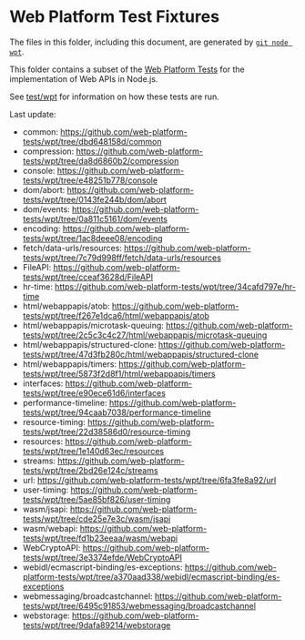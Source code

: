 # Web Platform Test Fixtures

The files in this folder, including this document,
are generated by [`git node wpt`][].

This folder contains a subset of the [Web Platform Tests][] for the
implementation of Web APIs in Node.js.

See [test/wpt](../../wpt/README.md) for information on how these tests are run.

Last update:

- common: https://github.com/web-platform-tests/wpt/tree/dbd648158d/common
- compression: https://github.com/web-platform-tests/wpt/tree/da8d6860b2/compression
- console: https://github.com/web-platform-tests/wpt/tree/e48251b778/console
- dom/abort: https://github.com/web-platform-tests/wpt/tree/0143fe244b/dom/abort
- dom/events: https://github.com/web-platform-tests/wpt/tree/0a811c5161/dom/events
- encoding: https://github.com/web-platform-tests/wpt/tree/1ac8deee08/encoding
- fetch/data-urls/resources: https://github.com/web-platform-tests/wpt/tree/7c79d998ff/fetch/data-urls/resources
- FileAPI: https://github.com/web-platform-tests/wpt/tree/cceaf3628d/FileAPI
- hr-time: https://github.com/web-platform-tests/wpt/tree/34cafd797e/hr-time
- html/webappapis/atob: https://github.com/web-platform-tests/wpt/tree/f267e1dca6/html/webappapis/atob
- html/webappapis/microtask-queuing: https://github.com/web-platform-tests/wpt/tree/2c5c3c4c27/html/webappapis/microtask-queuing
- html/webappapis/structured-clone: https://github.com/web-platform-tests/wpt/tree/47d3fb280c/html/webappapis/structured-clone
- html/webappapis/timers: https://github.com/web-platform-tests/wpt/tree/5873f2d8f1/html/webappapis/timers
- interfaces: https://github.com/web-platform-tests/wpt/tree/e90ece61d6/interfaces
- performance-timeline: https://github.com/web-platform-tests/wpt/tree/94caab7038/performance-timeline
- resource-timing: https://github.com/web-platform-tests/wpt/tree/22d38586d0/resource-timing
- resources: https://github.com/web-platform-tests/wpt/tree/1e140d63ec/resources
- streams: https://github.com/web-platform-tests/wpt/tree/2bd26e124c/streams
- url: https://github.com/web-platform-tests/wpt/tree/6fa3fe8a92/url
- user-timing: https://github.com/web-platform-tests/wpt/tree/5ae85bf826/user-timing
- wasm/jsapi: https://github.com/web-platform-tests/wpt/tree/cde25e7e3c/wasm/jsapi
- wasm/webapi: https://github.com/web-platform-tests/wpt/tree/fd1b23eeaa/wasm/webapi
- WebCryptoAPI: https://github.com/web-platform-tests/wpt/tree/3e3374efde/WebCryptoAPI
- webidl/ecmascript-binding/es-exceptions: https://github.com/web-platform-tests/wpt/tree/a370aad338/webidl/ecmascript-binding/es-exceptions
- webmessaging/broadcastchannel: https://github.com/web-platform-tests/wpt/tree/6495c91853/webmessaging/broadcastchannel
- webstorage: https://github.com/web-platform-tests/wpt/tree/9dafa89214/webstorage

[Web Platform Tests]: https://github.com/web-platform-tests/wpt
[`git node wpt`]: https://github.com/nodejs/node-core-utils/blob/main/docs/git-node.md#git-node-wpt
